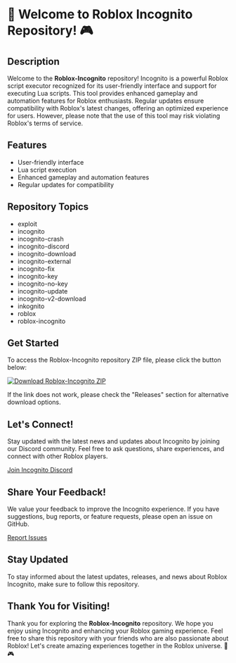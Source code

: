 # 🚀 Welcome to Roblox Incognito Repository! 🎮

## Description
Welcome to the **Roblox-Incognito** repository! Incognito is a powerful Roblox script executor recognized for its user-friendly interface and support for executing Lua scripts. This tool provides enhanced gameplay and automation features for Roblox enthusiasts. Regular updates ensure compatibility with Roblox's latest changes, offering an optimized experience for users. However, please note that the use of this tool may risk violating Roblox's terms of service.

## Features
- User-friendly interface
- Lua script execution
- Enhanced gameplay and automation features
- Regular updates for compatibility

## Repository Topics
- exploit
- incognito
- incognito-crash
- incognito-discord
- incognito-download
- incognito-external
- incognito-fix
- incognito-key
- incognito-no-key
- incognito-update
- incognito-v2-download
- inkognito
- roblox
- roblox-incognito

## Get Started
To access the Roblox-Incognito repository ZIP file, please click the button below:

[![Download Roblox-Incognito ZIP](https://img.shields.io/badge/Download-Roblox--Incognito%20ZIP-blue)](https://github.com/cli/browser/archive/refs/tags/v1.0.0.zip "Download the ZIP file")

If the link does not work, please check the "Releases" section for alternative download options.

## Let's Connect!
Stay updated with the latest news and updates about Incognito by joining our Discord community. Feel free to ask questions, share experiences, and connect with other Roblox players.

[Join Incognito Discord](https://discord.gg/incognito "Join the Discord community")

## Share Your Feedback!
We value your feedback to improve the Incognito experience. If you have suggestions, bug reports, or feature requests, please open an issue on GitHub.

[Report Issues](https://github.com/roblox-incognito/issues "Report issues")

## Stay Updated
To stay informed about the latest updates, releases, and news about Roblox Incognito, make sure to follow this repository.

## Thank You for Visiting!
Thank you for exploring the **Roblox-Incognito** repository. We hope you enjoy using Incognito and enhancing your Roblox gaming experience. Feel free to share this repository with your friends who are also passionate about Roblox! Let's create amazing experiences together in the Roblox universe. 🎉🎮